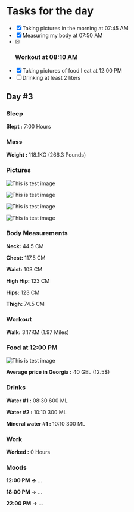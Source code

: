 # Tasks for the day

- [x] Taking pictures in the morning at 07:45 AM
- [x] Measuring my body at 07:50 AM
- [x] ### Workout at 08:10 AM
- [x] Taking pictures of food I eat at 12:00 PM
- [ ] Drinking at least 2 liters

## Day #3

### Sleep

**Slept :** 7:00 Hours

### Mass

**Weight :** 118.1KG (266.3 Pounds)

### Pictures

![This is test image](./assets/3/front.jpg)

![This is test image](./assets/3/left.jpg)

![This is test image](./assets/3/back.jpg)

![This is test image](./assets/3/right.jpg)

### Body Measurements

**Neck:** 44.5 CM

**Chest:** 117.5 CM

**Waist:** 103 CM

**High Hip:** 123 CM

**Hips:** 123 CM

**Thigh:** 74.5 CM

### Workout

**Walk:** 3.17KM (1.97 Miles)

### Food at 12:00 PM

![This is test image](./assets/3/food.png)

**Average price in Georgia :** 40 GEL (12.5$)

### Drinks

**Water #1 :** 08:30 600 ML

**Water #2 :** 10:10 300 ML

**Mineral water #1 :** 10:10 300 ML

### Work

**Worked :** 0 Hours

### Moods

**12:00 PM ->** ...

**18:00 PM ->** ...

**22:00 PM ->** ...
